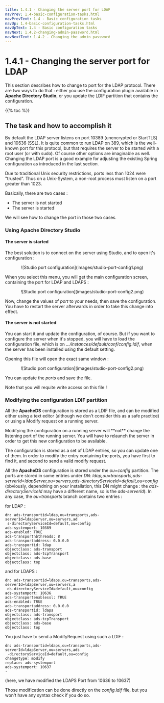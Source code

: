 ```yaml
---
title: 1.4.1 - Changing the server port for LDAP
navPrev: 1.4-basic-configuration-tasks.html
navPrevText: 1.4 - Basic configuration tasks
navUp: 1.4-basic-configuration-tasks.html
navUpText: 1.4 - Basic configuration tasks
navNext: 1.4.2-changing-admin-password.html
navNextText: 1.4.2 - Changing the admin password
---
```


# 1.4.1 - Changing the server port for LDAP

This section describes how to change to port for the LDAP protocol. There are two ways to do that : either you use the configuration plugin available in **Apache Directory Studio**, or you update the LDIF partition that contains the configuration.

{{% toc %}}

## The task and how to accomplish it

By default the LDAP server listens on port 10389 (unencrypted or StartTLS) and 10636 (SSL). It is quite common to run LDAP on 389, which is the well-known port for this protocol, but that requires the server to be started with a root user (or with sudo). Of course other options are imaginable as well. Changing the LDAP port is a good example for adjusting the existing Spring configuration as introduced in the last section.

<DIV class="note" markdown="1">
Due to traditional Unix security restrictions, ports less than 1024 were "trusted". Thus on a Unix-System, a non-root process must listen on a port greater than 1023.
</DIV>


Basically, there are two cases :
* The server is not started
* The server is started

We will see how to change the port in those two cases.

### Using Apache Directory Studio

#### The server is started

The best solution is to connect on the server using Studio, and to open it's configuration :

<CENTER>
![Studio port configuration](images/studio-port-config1.png)
</CENTER>

When you select this menu, you will get the main configuration screen, containing the port for LDAP and LDAPS :

<CENTER>
![Studio port configuration](images/studio-port-config2.png)
</CENTER>


Now, change the values of _port_ to your needs, then save the configuration. You have to restart the server afterwards in order to take this change into effect.

#### The server is not started

You can start it and update the configuration, of course. But if you want to configure the server when it's stopped, you will have to load the configuration file, which is on _.../instances/default/conf/config.ldif_, when the server has been installed using the default setting.

Opening this file will open the exact same window :

<CENTER>
![Studio port configuration](images/studio-port-config2.png)
</CENTER>

You can update the _ports_ and save the file.

<DIV class="warning" markdown="1">
	Note that you will requite write access on this file !
</DIV>

### Modifying the configuration LDIF partition

All the **ApacheDS** configuration is stored as a LDIF file, and can be modified either using a text editor (although we don't consider this as a safe practice) or using a Modify request on a running server. 

<DIV class="info" markdown="1">
	Modifying the configuration on a running server will **not** change the listening port of the running server. You will have to relaunch the server in order to get this new configuration to be available.
</DIV>


The configuration is stored as a set of LDAP entries, so you can update one of them. In order to modify the entry containing the ports, you have first to find it, and second to send a valid modify request.

All the **ApacheDS** configuration is stored under the _ou=config_ partition. The ports are stored in some entries under _DN: ldap,ou=transports,ads-serverId=ldapServer,ou=servers,ads-directoryServiceId=default,ou=config_ (obviously, dependning on your installation, this DN might change : the _ads-directoryServiceId_ may have a different name, so is the _ads-serverId_). In any case, the _ou=transports_ branch contains two entries :

for LDAP :

	dn: ads-transportid=ldap,ou=transports,ads-serverId=ldapServer,ou=servers,ad
	 s-directoryServiceId=default,ou=config
	ads-systemport: 10389
	ads-enabled: TRUE
	ads-transportnbthreads: 8
	ads-transportaddress: 0.0.0.0
	ads-transportid: ldap
	objectclass: ads-transport
	objectclass: ads-tcpTransport
	objectclass: ads-base
	objectclass: top
	 
and for LDAPS :

	dn: ads-transportid=ldaps,ou=transports,ads-serverId=ldapServer,ou=servers,a
	 ds-directoryServiceId=default,ou=config
	ads-systemport: 10636
	ads-transportenablessl: TRUE
	ads-enabled: TRUE
	ads-transportaddress: 0.0.0.0
	ads-transportid: ldaps
	objectclass: ads-transport
	objectclass: ads-tcpTransport
	objectclass: ads-base
	objectclass: top
	
You just have to send a ModifyRequest using such a LDIF :

	dn: ads-transportid=ldaps,ou=transports,ads-serverId=ldapServer,ou=servers,ads
	 -directoryServiceId=default,ou=config
	changetype: modify
	replace: ads-systemport
	ads-systemport: 10637
	-

(here, we have modified the LDAPS Port from 10636 to 10637)

Those modification can be done directly on the _config.ldif_ file, but you won't have any syntax check if you do so.